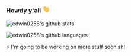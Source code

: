 ### Howdy y'all <img src="https://raw.githubusercontent.com/edwin0258/edwin0258/master/wave.gif" width="20px">

![edwin0258's github stats](https://github-readme-stats.vercel.app/api?username=edwin0258&show_icons=true&theme=dark&hide_border=true&border_radius=8&bg_color=161b22&include_all_commits=true&count_private=true)
<br>

![edwin0258's github languages](https://github-readme-stats.vercel.app/api/top-langs/?username=edwin0258&layout=compact&&hide_border=true&theme=dark&bg_color=161b22&border_radius=8)

<!-- Other places my code can be found:
🤔 WIP -->


⚡ I'm going to be working on more stuff soonish!

<!--
![edwin0258's github languages](https://github-readme-stats.vercel.app/api/top-langs/?username=edwin0258&layout=compact&theme=dark&bg_color=161b22)
**edwin0258/edwin0258** is a ✨ _special_ ✨ repository because its `README.md` (this file) appears on your GitHub profile.

Here are some ideas to get you started:

- 🔭 I’m currently working on ...
- 🌱 I’m currently learning ...
- 👯 I’m looking to collaborate on ...
- 🤔 I’m looking for help with ...
- 💬 Ask me about ...
- 📫 How to reach me: ...
- 😄 Pronouns: ...
- ⚡ Fun fact: ...
-->
